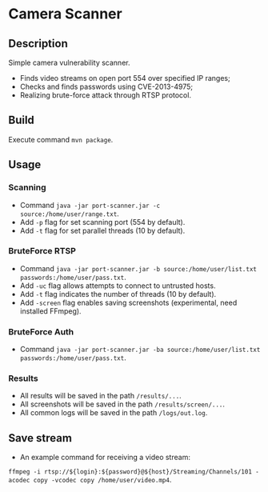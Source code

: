 # Camera Scanner

## Description

Simple camera vulnerability scanner.
* Finds video streams on open port 554 over specified IP ranges;
* Checks and finds passwords using CVE-2013-4975;
* Realizing brute-force attack through RTSP protocol.

## Build

Execute command `mvn package`.

## Usage
### Scanning
* Command `java -jar port-scanner.jar -c source:/home/user/range.txt`. 
* Add `-p` flag for set scanning port (554 by default).
* Add `-t` flag for set parallel threads (10 by default).

### BruteForce RTSP
* Command `java -jar port-scanner.jar -b source:/home/user/list.txt passwords:/home/user/pass.txt`.
* Add `-uc` flag allows attempts to connect to untrusted hosts.
* Add `-t` flag indicates the number of threads (10 by default).
* Add `-screen` flag enables saving screenshots (experimental, need installed FFmpeg).

### BruteForce Auth
* Command `java -jar port-scanner.jar -ba source:/home/user/list.txt passwords:/home/user/pass.txt`.

### Results
* All results will be saved in the path `/results/...`.
* All screenshots will be saved in the path `/results/screen/...`.
* All common logs will be saved in the path `/logs/out.log`.

## Save stream
* An example command for receiving a video stream:

 `ffmpeg -i rtsp://${login}:${password}@${host}/Streaming/Channels/101 -acodec copy -vcodec copy /home/user/video.mp4`.